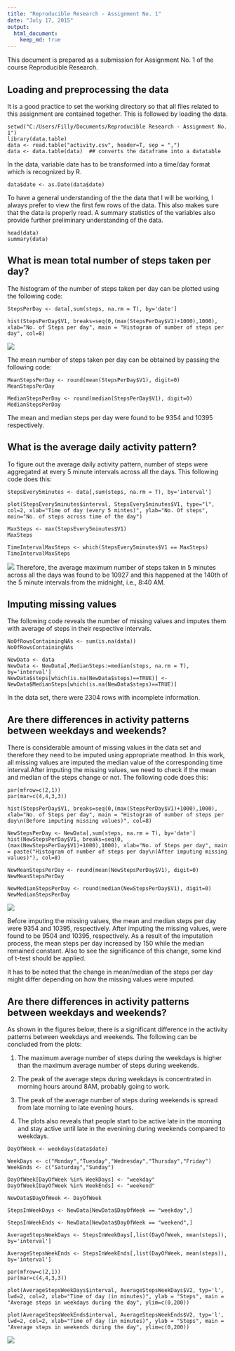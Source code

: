 ```yaml
---
title: "Reproducible Research - Assignment No. 1"
date: "July 17, 2015"
output: 
  html_document:
    keep_md: true
---
```


This document is prepared as a submission for Assignment No. 1 of the course Reproducible Research.  

## Loading and preprocessing the data

It is a good practice to set the working directory so that all files related to this assignment are contained together. This is followed by loading the data. 

```{r, echo=TRUE, results='hold'}
setwd("C:/Users/Filly/Documents/Reproducible Research - Assignment No. 1") 
library(data.table)
data <- read.table("activity.csv", header=T, sep = ",")
data <- data.table(data)  ## converts the dataframe into a datatable
```

In the data, variable date has to be transformed into a time/day format which is recognized by R.

```{r, echo=TRUE, results='hold'}
data$date <- as.Date(data$date)
```

To have a general understanding of the the data that I will be working, I always prefer to view the first few rows of the data. This also makes sure that the data is properly read. A summary statistics of the variables also provide further preliminary understanding of the data.

```{r, echo=TRUE, results='hold'}
head(data)
summary(data)
```

## What is mean total number of steps taken per day?

The histogram of the number of steps taken per day can be plotted using the following code:

```{r, echo=TRUE, results='hold'}
StepsPerDay <- data[,sum(steps, na.rm = T), by='date']

hist(StepsPerDay$V1, breaks=seq(0,(max(StepsPerDay$V1)+1000),1000), xlab="No. of Steps per day", main = "Histogram of number of steps per day", col=8)
```
![](figure-html/unnamed-chunk-4-1.png) 

The mean number of steps taken per day can be obtained by passing the following code:

```{r, echo=TRUE, results='hold'}
MeanStepsPerDay <- round(mean(StepsPerDay$V1), digit=0)
MeanStepsPerDay

MedianStepsPerDay <- round(median(StepsPerDay$V1), digit=0)
MedianStepsPerDay
```

The mean and median steps per day were found to be 9354 and 10395 respectively.

## What is the average daily activity pattern?

To figure out the average daily activity pattern, number of steps were aggregated at every 5 minute intervals across all the days. This following code does this:

```{r, echo=TRUE, results='hold'}
StepsEvery5minutes <- data[,sum(steps, na.rm = T), by='interval'] 

plot(StepsEvery5minutes$interval, StepsEvery5minutes$V1, type="l", col=2, xlab="Time of day (every 5 mintes)", ylab="No. Of steps", main="No. of steps across time of the day")

MaxSteps <- max(StepsEvery5minutes$V1)
MaxSteps

TimeIntervalMaxSteps <- which(StepsEvery5minutes$V1 == MaxSteps)
TimeIntervalMaxSteps
```
![](figure-html/unnamed-chunk-6-1.png)
Therefore, the average maximum number of steps taken in 5 minutes across all the days was found to be 10927 and this happened at the 140th of the 5 minute intervals from the midnight, i.e., 8:40 AM.

## Imputing missing values

The following code reveals the number of missing values and imputes them with average of steps in their respective intervals.

```{r, echo=TRUE, results='hold'}
NoOfRowsContainingNAs <- sum(is.na(data))
NoOfRowsContainingNAs

NewData <- data
NewData <- NewData[,MedianSteps:=median(steps, na.rm = T), by='interval']
NewData$steps[which(is.na(NewData$steps)==TRUE)] <- NewData$MedianSteps[which(is.na(NewData$steps)==TRUE)]
```

In the data set, there were 2304 rows with incomplete information. 

## Are there differences in activity patterns between weekdays and weekends?

There is considerable amount of missing values in the data set and therefore they need to be imputed using appropriate meathod. In this work, all missing values are imputed the median value of the corresponding time interval.After imputing the missing values, we need to check if the mean and median of the steps change or not. The following code does this:

```{r, echo=TRUE, results='hold'}
par(mfrow=c(2,1))
par(mar=c(4,4,3,3))

hist(StepsPerDay$V1, breaks=seq(0,(max(StepsPerDay$V1)+1000),1000), xlab="No. of Steps per day", main = "Histogram of number of steps per day\n(Before imputing missing values)", col=8)

NewStepsPerDay <- NewData[,sum(steps, na.rm = T), by='date'] 
hist(NewStepsPerDay$V1, breaks=seq(0,(max(NewStepsPerDay$V1)+1000),1000), xlab="No. of Steps per day", main = paste("Histogram of number of steps per day\n(After imputing missing values)"), col=8)

NewMeanStepsPerDay <- round(mean(NewStepsPerDay$V1), digit=0)
NewMeanStepsPerDay

NewMedianStepsPerDay <- round(median(NewStepsPerDay$V1), digit=0)
NewMedianStepsPerDay
```
![](figure-html/unnamed-chunk-8-1.png)

Before imputing the missing values, the mean and median steps per day were 9354 and 10395, respectively. After imputing the missing values, were found to be 9504 and 10395, respectively. As a result of the imputation process, the mean steps per day increased by 150 while the median remained constant. Also to see the significance of this change, some kind of t-test should be applied. 

It has to be noted that the change in mean/median of the steps per day might differ depending on how the missing values were imputed. 

## Are there differences in activity patterns between weekdays and weekends?

As shown in the figures below, there is a significant difference in the activity patterns between weekdays and weekends. The following can be concluded from the plots:

1. The maximum average number of steps during the weekdays is higher than the maximum average number of steps during weekends. 

2. The peak of the average steps during weekdays is concentrated in morning hours around 8AM, probably going to work. 

3. The peak of the average number of steps during weekends is spread from late morning to late evening hours. 

4. The plots also reveals that people start to be active late in the morning and stay active until late in the evenining during weekends compared to weekdays.

```{r}
DayOfWeek <- weekdays(data$date)

WeekDays <- c("Monday","Tuesday","Wednesday","Thursday","Friday")
WeekEnds <- c("Saturday","Sunday")

DayOfWeek[DayOfWeek %in% WeekDays] <- "weekday"
DayOfWeek[DayOfWeek %in% WeekEnds] <- "weekend"

NewData$DayOfWeek <- DayOfWeek

StepsInWeekDays <- NewData[NewData$DayOfWeek == "weekday",]

StepsInWeekEnds <- NewData[NewData$DayOfWeek == "weekend",]

AverageStepsWeekDays <- StepsInWeekDays[,list(DayOfWeek, mean(steps)), by='interval']

AverageStepsWeekEnds <- StepsInWeekEnds[,list(DayOfWeek, mean(steps)), by='interval']

par(mfrow=c(2,1))
par(mar=c(4,4,3,3))

plot(AverageStepsWeekDays$interval, AverageStepsWeekDays$V2, typ='l', lwd=2, col=2, xlab="Time of day (in minutes)", ylab = "Steps", main = "Average steps in weekdays during the day", ylim=c(0,200))

plot(AverageStepsWeekEnds$interval, AverageStepsWeekEnds$V2, typ='l', lwd=2, col=2, xlab="Time of day (in minutes)", ylab = "Steps", main = "Average steps in weekends during the day", ylim=c(0,200))
```
![](figure-html/unnamed-chunk-9-1.png)



